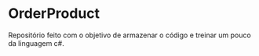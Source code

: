 # OrderProduct

Repositório feito com o objetivo de armazenar o código e treinar um pouco da linguagem c#.